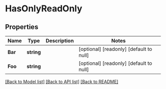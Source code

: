 # HasOnlyReadOnly

## Properties
Name | Type | Description | Notes
------------ | ------------- | ------------- | -------------
**Bar** | **string** |  | [optional] [readonly] [default to null]
**Foo** | **string** |  | [optional] [readonly] [default to null]

[[Back to Model list]](../README.md#documentation-for-models) [[Back to API list]](../README.md#documentation-for-api-endpoints) [[Back to README]](../README.md)



